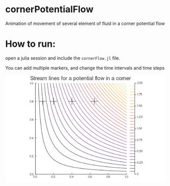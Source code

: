 # cornerPotentialFlow
Animation of movement of several element of fluid in a corner potential flow
# How to run:
open a julia session and include the `cornerFlow.jl` file.

You can add multiple markers, and change the time intervals and time steps

![Result](/Result.gif)
